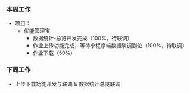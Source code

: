 ### 本周工作
* 项目：
  * 优能管理宝
    * 数据统计-总览开发完成（100%，待联调）
    * 作业上传功能完成，等待小程序端数据联调到位（100%，待联调）
    * 作业下载（50%）
  
### 下周工作
* 上传下载功能开发与联调 & 数据统计总览联调









